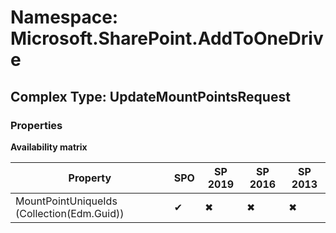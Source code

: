 # Namespace: Microsoft.SharePoint.AddToOneDrive

## Complex Type: UpdateMountPointsRequest

### Properties

**Availability matrix**

Property | SPO | SP 2019 | SP 2016 | SP 2013
----------|-----|---------|---------|--------
MountPointUniqueIds (Collection(Edm.Guid)) | ✔ | ✖ | ✖ | ✖
